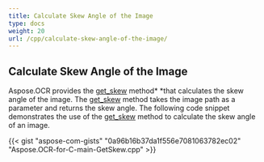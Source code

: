 ```yaml
---
title: Calculate Skew Angle of the Image
type: docs
weight: 20
url: /cpp/calculate-skew-angle-of-the-image/
---
```


## **Calculate Skew Angle of the Image**
Aspose.OCR provides the [get_skew](https://apireference.aspose.com/ocr/cpp/a00008#ga1409f1d15e8a3ee7b493fc36758de9ff) method* *that calculates the skew angle of the image. The [get_skew](https://apireference.aspose.com/ocr/cpp/a00008#ga1409f1d15e8a3ee7b493fc36758de9ff) method takes the image path as a parameter and returns the skew angle. The following code snippet demonstrates the use of the [get_skew](https://apireference.aspose.com/ocr/cpp/a00008#ga1409f1d15e8a3ee7b493fc36758de9ff) method to calculate the skew angle of an image.

{{< gist "aspose-com-gists" "0a96b16b37da1f556e7081063782ec02" "Aspose.OCR-for-C-main-GetSkew.cpp" >}}
